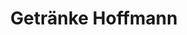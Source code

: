 ---
title: "Getränke Hoffmann"
url: /berlin/getraenke-hoffmann-rothenbachstrasse/
shop: Getränke
---